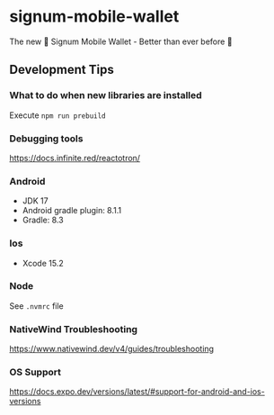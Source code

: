 # signum-mobile-wallet

The new 🚀 Signum Mobile Wallet - Better than ever before 🤘

## Development Tips

### What to do when new libraries are installed

Execute `npm run prebuild`

### Debugging tools

https://docs.infinite.red/reactotron/

### Android

- JDK 17
- Android gradle plugin: 8.1.1
- Gradle: 8.3

### Ios

- Xcode 15.2

### Node

See `.nvmrc` file

### NativeWind Troubleshooting

https://www.nativewind.dev/v4/guides/troubleshooting

### OS Support

https://docs.expo.dev/versions/latest/#support-for-android-and-ios-versions
